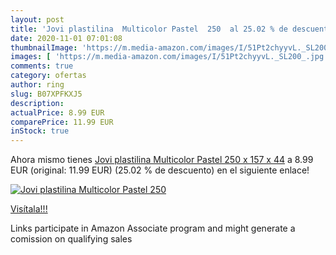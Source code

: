 ```yaml
---
layout: post
title: 'Jovi plastilina  Multicolor Pastel  250  al 25.02 % de descuento'
date: 2020-11-01 07:01:08
thumbnailImage: 'https://m.media-amazon.com/images/I/51Pt2chyyvL._SL200_.jpg'
images: [ 'https://m.media-amazon.com/images/I/51Pt2chyyvL._SL200_.jpg' ]
comments: true
category: ofertas
author: ring
slug: B07XPFKXJ5
description:
actualPrice: 8.99 EUR
comparePrice: 11.99 EUR
inStock: true
---
```


Ahora mismo tienes [Jovi plastilina  Multicolor Pastel  250 x 157 x 44](https://www.amazon.es/dp/B07XPFKXJ5/?tag=tolees-21) a 8.99 EUR (original: 11.99 EUR) (25.02 %  de descuento) en el siguiente enlace!

[![Jovi plastilina  Multicolor Pastel  250 ](https://m.media-amazon.com/images/I/51Pt2chyyvL._SL200_.jpg)](https://www.amazon.es/dp/B07XPFKXJ5/?tag=tolees-21)

[Visítala!!!](https://www.amazon.es/dp/B07XPFKXJ5/?tag=tolees-21)

Links participate in Amazon Associate program and might generate a comission on qualifying sales
